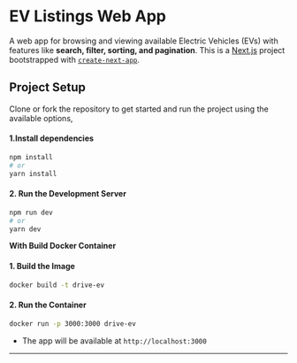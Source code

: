 # EV Listings Web App

A web app for browsing and viewing available Electric Vehicles (EVs) with features like **search, filter, sorting, and pagination**. 
This is a [Next.js](https://nextjs.org) project bootstrapped with [`create-next-app`](https://nextjs.org/docs/app/api-reference/cli/create-next-app).


## Project Setup
Clone or fork the repository to get started and run the project using the available options,

#### 1.Install dependencies

```bash
npm install
# or
yarn install
```

#### 2. Run the Development Server

```bash
npm run dev
# or
yarn dev
```

**With Build Docker Container**

#### 1. Build the Image
```bash
docker build -t drive-ev
```

#### 2. Run the Container
```bash
docker run -p 3000:3000 drive-ev
```

- The app will be available at `http://localhost:3000`

---
